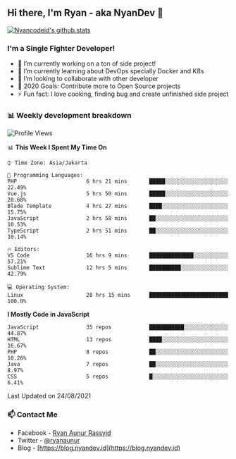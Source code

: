 ## Hi there, I'm Ryan - aka NyanDev 👋

[![Nyancodeid's github stats](https://github-readme-stats.vercel.app/api?username=nyancodeid)](https://github.com/nyancodeid/nyancodeid)

### I'm a Single Fighter Developer!
- 🔭 I’m currently working on a ton of side project!
- 🌱 I’m currently learning about DevOps specially Docker and K8s
- 👯 I’m looking to collaborate with other developer
- 🥅 2020 Goals: Contribute more to Open Source projects
- ⚡ Fun fact: I love cooking, finding bug and create unfinished side project 

### 📊 Weekly development breakdown

<!--START_SECTION:waka-->
![Profile Views](http://img.shields.io/badge/Profile%20Views-25-blue)

📊 **This Week I Spent My Time On** 

```text
⌚︎ Time Zone: Asia/Jakarta

💬 Programming Languages: 
PHP                      6 hrs 21 mins       █████░░░░░░░░░░░░░░░░░░░░   22.49% 
Vue.js                   5 hrs 50 mins       █████░░░░░░░░░░░░░░░░░░░░   20.68% 
Blade Template           4 hrs 27 mins       ████░░░░░░░░░░░░░░░░░░░░░   15.75% 
JavaScript               2 hrs 58 mins       ██░░░░░░░░░░░░░░░░░░░░░░░   10.53% 
TypeScript               2 hrs 51 mins       ██░░░░░░░░░░░░░░░░░░░░░░░   10.14%

🔥 Editors: 
VS Code                  16 hrs 9 mins       ██████████████░░░░░░░░░░░   57.21% 
Sublime Text             12 hrs 5 mins       ██████████░░░░░░░░░░░░░░░   42.79%

💻 Operating System: 
Linux                    28 hrs 15 mins      █████████████████████████   100.0%

```

**I Mostly Code in JavaScript** 

```text
JavaScript               35 repos            ███████████░░░░░░░░░░░░░░   44.87% 
HTML                     13 repos            ████░░░░░░░░░░░░░░░░░░░░░   16.67% 
PHP                      8 repos             ██░░░░░░░░░░░░░░░░░░░░░░░   10.26% 
Java                     7 repos             ██░░░░░░░░░░░░░░░░░░░░░░░   8.97% 
CSS                      5 repos             █░░░░░░░░░░░░░░░░░░░░░░░░   6.41%

```



 Last Updated on 24/08/2021
<!--END_SECTION:waka-->

### 📫 Contact Me
- Facebook - [Ryan Aunur Rassyid](https://facebook.com/ryan.hac)
- Twitter - [@ryanaunur](https://twitter.com/ryanaunur)
- Blog - [https://blog.nyandev.id](https://blog.nyandev.id)
